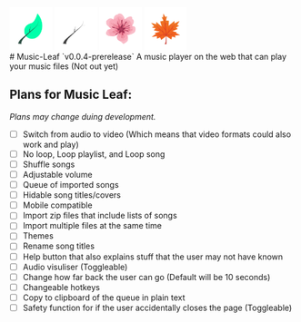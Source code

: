<div>
    <img src="logos/default.png" height="75" width="75">
    <img src="logos/amoled.png" height="75" width="75">
    <img src="logos/cherryblossom.png" height="75" width="75">
    <img src="logos/autumn.png" height="75" width="75">
</div>
# Music-Leaf `v0.0.4-prerelease`
A music player on the web that can play your music files (Not out yet)

## Plans for Music Leaf:
_Plans may change duing development._
- [ ] Switch from audio to video (Which means that video formats could also work and play)
- [ ] No loop, Loop playlist, and Loop song
- [ ] Shuffle songs
- [ ] Adjustable volume
- [ ] Queue of imported songs
- [ ] Hidable song titles/covers
- [ ] Mobile compatible
- [ ] Import zip files that include lists of songs
- [ ] Import multiple files at the same time
- [ ] Themes
- [ ] Rename song titles
- [ ] Help button that also explains stuff that the user may not have known
- [ ] Audio visuliser (Toggleable)
- [ ] Change how far back the user can go (Default will be 10 seconds)
- [ ] Changeable hotkeys
- [ ] Copy to clipboard of the queue in plain text
- [ ] Safety function for if the user accidentally closes the page (Toggleable)